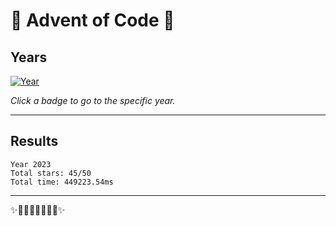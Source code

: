 # 🎄 Advent of Code 🎄

<!-- 
https://en.wikipedia.org/wiki/List_of_Unicode_characters 
https://badgen.net/help#generators
https://dev.to/this-is-learning/advent-of-code-automation-for-javascripttypescript-4111
-->

## Years

<!--SOLUTIONS-->

[![Year](https://badgen.net/badge/2023/★★★★★★★★★★★★★★★★★★★★★★☆⭒⭒/green?icon=typescript&labelColor=blue&scale=1.3)](2023)  

<!--/SOLUTIONS-->

_Click a badge to go to the specific year._

---

## Results

<!--RESULTS-->

```
Year 2023
Total stars: 45/50
Total time: 449223.54ms
```

<!--/RESULTS-->

---

✨🎄🎁🎄🎅🎄🎁🎄✨